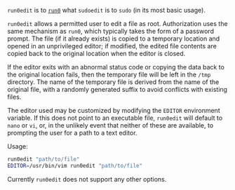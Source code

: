 `run0edit` is to
[`run0`](https://www.freedesktop.org/software/systemd/man/257/run0.html) what
`sudoedit` is to `sudo` (in its most basic usage).

`run0edit` allows a permitted user to edit a file as root. Authorization uses
the same mechanism as `run0`, which typically takes the form of a password
prompt. The file (if it already exists) is copied to a temporary location and
opened in an unprivileged editor; if modified, the edited file contents are
copied back to the original location when the editor is closed.

If the editor exits with an abnormal status code or copying the data back to the
original location fails, then the temporary file will be left in the `/tmp`
directory. The name of the temporary file is derived from the name of the
original file, with a randomly generated suffix to avoid conflicts with existing
files.

The editor used may be customized by modifying the `EDITOR` environment
variable. If this does not point to an executable file, `run0edit` will default
to `nano` or `vi`, or, in the unlikely event that neither of these are
available, to prompting the user for a path to a text editor.

Usage:

```sh
run0edit "path/to/file"
EDITOR=/usr/bin/vim run0edit "path/to/file"
```

Currently `run0edit` does not support any other options.
